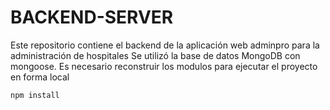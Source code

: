 # BACKEND-SERVER

Este repositorio contiene el backend de la aplicación web adminpro para la administración de hospitales
Se utilizó la base de datos MongoDB con mongoose.
Es necesario reconstruir los modulos para ejecutar el proyecto en forma local

```
npm install
```
